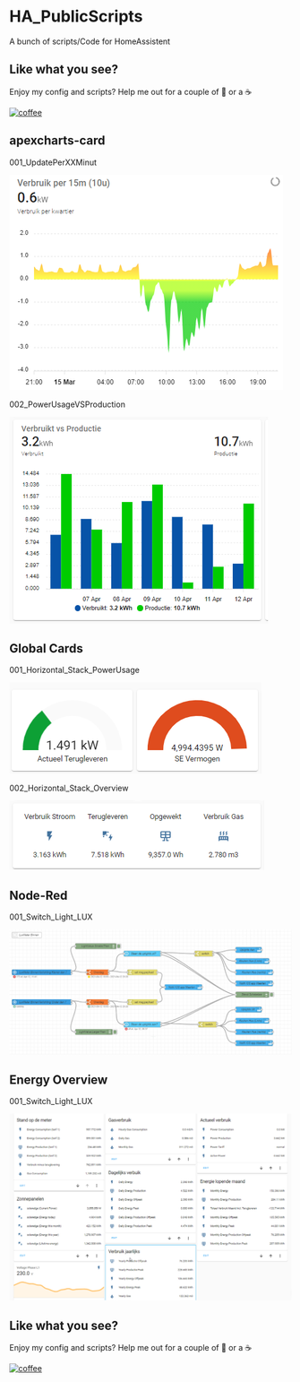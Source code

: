 # HA_PublicScripts

A bunch of scripts/Code for HomeAssistent

## Like what you see?

Enjoy my config and scripts? Help me out for a couple of :beers: or a :coffee:

[![coffee](https://www.buymeacoffee.com/assets/img/custom_images/black_img.png)](https://www.buymeacoffee.com/MaartenSchmeitz)

## apexcharts-card

001_UpdatePerXXMinut

![001_UpdatePerXXMinut](Lovelace_Dashboards/apexcharts-cards/001_UpdatePerXXMinute.png?raw=true "001_UpdatePerXXMinut")

002_PowerUsageVSProduction

![002_PowerUsageVSProduction](Lovelace_Dashboards/apexcharts-cards/002_PowerUsageVSProduction.png?raw=true "002_PowerUsageVSProduction")

## Global Cards

001_Horizontal_Stack_PowerUsage

![001_Horizontal_Stack_PowerUsage](Lovelace_Dashboards/Global_Cards/001_Horizontal_Stack_PowerUsage.png?raw=true "001_Horizontal_Stack_PowerUsage")

002_Horizontal_Stack_Overview

![002_Horizontal_Stack_Overview](Lovelace_Dashboards/Global_Cards/002_Horizontal_Stack_Overview.png?raw=true "002_Horizontal_Stack_Overview")

## Node-Red

001_Switch_Light_LUX

![001_Switch_Light_LUX](Node-Red/001_Switch_Light_LUX.png?raw=true "001_Switch_light_LUX")

## Energy Overview

001_Switch_Light_LUX

![001_lovelance](Lovelace_Dashboards/Energy_Overview/001_lovelance.png?raw=true "001_lovelance")

## Like what you see?

Enjoy my config and scripts? Help me out for a couple of :beers: or a :coffee:

[![coffee](https://www.buymeacoffee.com/assets/img/custom_images/black_img.png)](https://www.buymeacoffee.com/MaartenSchmeitz)
